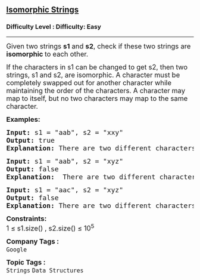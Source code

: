 <h2><a href="https://www.geeksforgeeks.org/problems/isomorphic-strings-1587115620/1?page=1&difficulty=Easy&status=unsolved&sortBy=accuracy">Isomorphic Strings</a></h2><h3>Difficulty Level : Difficulty: Easy</h3><hr><div class="problems_problem_content__Xm_eO"><p><span style="font-size: 18px;">Given two strings <strong>s1</strong>&nbsp;and <strong>s2</strong>, check if these two&nbsp;strings are <strong>isomorphic </strong>to each other.<br></span></p>
<p><span style="font-size: 18px;">If the characters in s1 can be changed to get s2, then two strings, s1 and s2, are isomorphic. </span><span style="font-size: 18px;">A character must be completely swapped out for another character while maintaining the order of the characters. A character may map to itself, but no two characters may map to the same character.</span></p>
<p><span style="font-size: 18px;"><strong>Examples:</strong></span></p>
<pre><span style="font-size: 18px;"><strong>Input: </strong>s1 = "aab", s2 = "xxy"
<strong>Output: </strong>true<strong>
Explanation: </strong>There are two different characters in aab and xxy, i.e a and b with frequency 2 and 1 respectively.</span>
</pre>
<pre><span style="font-size: 18px;"><strong>Input: </strong>s1 = "aab", s2 = "xyz"
<strong>Output: </strong>false<strong>
Explanation:  </strong>There are two different characters in aab but there are three different charactersin xyz. So there won't be one to one mapping between s1and s2.<br></span></pre>
<pre><span style="font-size: 18px;"><strong>Input: </strong>s1 = "aac", s2 = "xyz"
<strong>Output: </strong>false<strong>
Explanation: </strong>There are two different characters in aab but there are three different charactersin xyz. So there won't be one to one mapping between s1and s2.</span></pre>
<p><span style="font-size: 18px;"><strong>Constraints:</strong><br>1 ≤ s1.size() , s2.size() ≤ 10<sup>5</sup></span></p></div><p><span style=font-size:18px><strong>Company Tags : </strong><br><code>Google</code>&nbsp;<br><p><span style=font-size:18px><strong>Topic Tags : </strong><br><code>Strings</code>&nbsp;<code>Data Structures</code>&nbsp;